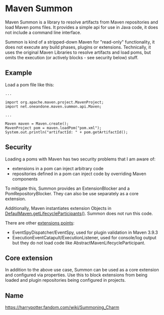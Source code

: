 # Maven Summon

Maven Summon is a library to resolve artifacts from Maven repositories and load Maven poms files. It provides a 
simple api for use in Java code, it does not include a command line interface.

Summon is kind of a stripped-down Maven for "read-only" functionality, it does not execute any build phases, 
plugins or extensions. Technically, it uses the original Maven Libraries to resolve artifacts and load poms, 
but omits the execution (or actively blocks - see security below) stuff.

## Example

Load a pom file like this:

    ...

    import org.apache.maven.project.MavenProject;
    import net.oneandone.maven.summon.api.Maven;

    ... 

    Maven maven = Maven.create();
    MavenProject pom = maven.loadPom("pom.xml");
    System.out.println("artifactId: " + pom.getArtifactId();


## Security

Loading a poms with Maven has two security problems that I am aware of:
* extensions in a pom can inject arbitrary code
* repositories defined in a pom can inject code by overriding Maven components

To mitigate this, Summon provides an ExtensionBlocker and a PomRepositoryBlocker. They can also be use
separately as a core extension.

Additionally, Maven instantiates extension Objects in [DefaulMaven.getLifecycleParticipants()](https://github.com/apache/maven/blob/21122926829f1ead511c958d89bd2f672198ae9f/maven-core/src/main/java/org/apache/maven/DefaultMaven.java#L327C5-L327C5).
Summon does not run this code.

There are other [extensions points](https://maven.apache.org/examples/maven-3-lifecycle-extensions.html):
* EventSpyDispatcher/EventSpy, used for plugin validation in Maven 3.9.3
* ExecutionEventCatapult/ExecutionListener, used for console/log output
but they do not load code like AbstractMavenLifecycleParticipant.

## Core extension

In addition to the above use case, Summon can be used as a core extension and configured via properties.
Use this to block extensions from being loaded and plugin repositories being configured in projects.


## Name

https://harrypotter.fandom.com/wiki/Summoning_Charm